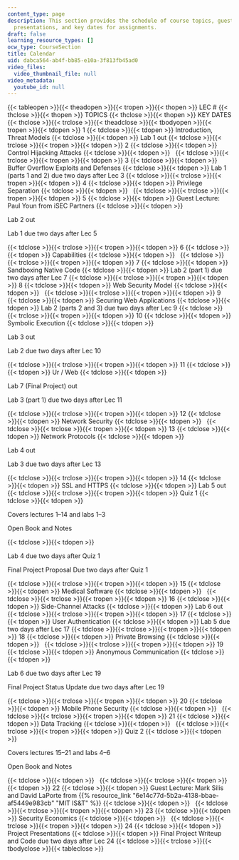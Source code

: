 ```yaml
---
content_type: page
description: This section provides the schedule of course topics, guest lectures,
  presentations, and key dates for assignments.
draft: false
learning_resource_types: []
ocw_type: CourseSection
title: Calendar
uid: dabca564-ab4f-bb85-e10a-3f813fb45ad0
video_files:
  video_thumbnail_file: null
video_metadata:
  youtube_id: null
---
```

{{< tableopen >}}{{< theadopen >}}{{< tropen >}}{{< thopen >}}
LEC #
{{< thclose >}}{{< thopen >}}
TOPICS
{{< thclose >}}{{< thopen >}}
KEY DATES
{{< thclose >}}{{< trclose >}}{{< theadclose >}}{{< tbodyopen >}}{{< tropen >}}{{< tdopen >}}
1
{{< tdclose >}}{{< tdopen >}}
Introduction, Threat Models
{{< tdclose >}}{{< tdopen >}}
Lab 1 out
{{< tdclose >}}{{< trclose >}}{{< tropen >}}{{< tdopen >}}
2
{{< tdclose >}}{{< tdopen >}}
Control Hijacking Attacks
{{< tdclose >}}{{< tdopen >}}
 
{{< tdclose >}}{{< trclose >}}{{< tropen >}}{{< tdopen >}}
3
{{< tdclose >}}{{< tdopen >}}
Buffer Overflow Exploits and Defenses
{{< tdclose >}}{{< tdopen >}}
Lab 1 (parts 1 and 2) due two days after Lec 3
{{< tdclose >}}{{< trclose >}}{{< tropen >}}{{< tdopen >}}
4
{{< tdclose >}}{{< tdopen >}}
Privilege Separation
{{< tdclose >}}{{< tdopen >}}
 
{{< tdclose >}}{{< trclose >}}{{< tropen >}}{{< tdopen >}}
5
{{< tdclose >}}{{< tdopen >}}
Guest Lecture: Paul Youn from iSEC Partners
{{< tdclose >}}{{< tdopen >}}

Lab 2 out

Lab 1 due two days after Lec 5

{{< tdclose >}}{{< trclose >}}{{< tropen >}}{{< tdopen >}}
6
{{< tdclose >}}{{< tdopen >}}
Capabilities
{{< tdclose >}}{{< tdopen >}}
 
{{< tdclose >}}{{< trclose >}}{{< tropen >}}{{< tdopen >}}
7
{{< tdclose >}}{{< tdopen >}}
Sandboxing Native Code
{{< tdclose >}}{{< tdopen >}}
Lab 2 (part 1) due two days after Lec 7
{{< tdclose >}}{{< trclose >}}{{< tropen >}}{{< tdopen >}}
8
{{< tdclose >}}{{< tdopen >}}
Web Security Model
{{< tdclose >}}{{< tdopen >}}
 
{{< tdclose >}}{{< trclose >}}{{< tropen >}}{{< tdopen >}}
9
{{< tdclose >}}{{< tdopen >}}
Securing Web Applications
{{< tdclose >}}{{< tdopen >}}
Lab 2 (parts 2 and 3) due two days after Lec 9
{{< tdclose >}}{{< trclose >}}{{< tropen >}}{{< tdopen >}}
10
{{< tdclose >}}{{< tdopen >}}
Symbolic Execution
{{< tdclose >}}{{< tdopen >}}

Lab 3 out

Lab 2 due two days after Lec 10

{{< tdclose >}}{{< trclose >}}{{< tropen >}}{{< tdopen >}}
11
{{< tdclose >}}{{< tdopen >}}
Ur / Web
{{< tdclose >}}{{< tdopen >}}

Lab 7 (Final Project) out

Lab 3 (part 1) due two days after Lec 11

{{< tdclose >}}{{< trclose >}}{{< tropen >}}{{< tdopen >}}
12
{{< tdclose >}}{{< tdopen >}}
Network Security
{{< tdclose >}}{{< tdopen >}}
 
{{< tdclose >}}{{< trclose >}}{{< tropen >}}{{< tdopen >}}
13
{{< tdclose >}}{{< tdopen >}}
Network Protocols
{{< tdclose >}}{{< tdopen >}}

Lab 4 out

Lab 3 due two days after Lec 13

{{< tdclose >}}{{< trclose >}}{{< tropen >}}{{< tdopen >}}
14
{{< tdclose >}}{{< tdopen >}}
SSL and HTTPS
{{< tdclose >}}{{< tdopen >}}
Lab 5 out
{{< tdclose >}}{{< trclose >}}{{< tropen >}}{{< tdopen >}}
Quiz 1
{{< tdclose >}}{{< tdopen >}}

Covers lectures 1–14 and labs 1–3

Open Book and Notes

{{< tdclose >}}{{< tdopen >}}

Lab 4 due two days after Quiz 1

Final Project Proposal Due two days after Quiz 1

{{< tdclose >}}{{< trclose >}}{{< tropen >}}{{< tdopen >}}
15
{{< tdclose >}}{{< tdopen >}}
Medical Software
{{< tdclose >}}{{< tdopen >}}
 
{{< tdclose >}}{{< trclose >}}{{< tropen >}}{{< tdopen >}}
16
{{< tdclose >}}{{< tdopen >}}
Side-Channel Attacks
{{< tdclose >}}{{< tdopen >}}
Lab 6 out
{{< tdclose >}}{{< trclose >}}{{< tropen >}}{{< tdopen >}}
17
{{< tdclose >}}{{< tdopen >}}
User Authentication
{{< tdclose >}}{{< tdopen >}}
Lab 5 due two days after Lec 17
{{< tdclose >}}{{< trclose >}}{{< tropen >}}{{< tdopen >}}
18
{{< tdclose >}}{{< tdopen >}}
Private Browsing
{{< tdclose >}}{{< tdopen >}}
 
{{< tdclose >}}{{< trclose >}}{{< tropen >}}{{< tdopen >}}
19
{{< tdclose >}}{{< tdopen >}}
Anonymous Communication
{{< tdclose >}}{{< tdopen >}}

Lab 6 due two days after Lec 19

Final Project Status Update due two days after Lec 19

{{< tdclose >}}{{< trclose >}}{{< tropen >}}{{< tdopen >}}
20
{{< tdclose >}}{{< tdopen >}}
Mobile Phone Security
{{< tdclose >}}{{< tdopen >}}
 
{{< tdclose >}}{{< trclose >}}{{< tropen >}}{{< tdopen >}}
21
{{< tdclose >}}{{< tdopen >}}
Data Tracking
{{< tdclose >}}{{< tdopen >}}
 
{{< tdclose >}}{{< trclose >}}{{< tropen >}}{{< tdopen >}}
Quiz 2
{{< tdclose >}}{{< tdopen >}}

Covers lectures 15–21 and labs 4–6

Open Book and Notes

{{< tdclose >}}{{< tdopen >}}
 
{{< tdclose >}}{{< trclose >}}{{< tropen >}}{{< tdopen >}}
22
{{< tdclose >}}{{< tdopen >}}
Guest Lecture: Mark Silis and David LaPorte from {{% resource_link "6e14c77d-5b2a-4138-bbae-af5449e983cb" "MIT IS&T" %}}
{{< tdclose >}}{{< tdopen >}}
 
{{< tdclose >}}{{< trclose >}}{{< tropen >}}{{< tdopen >}}
23
{{< tdclose >}}{{< tdopen >}}
Security Economics
{{< tdclose >}}{{< tdopen >}}
 
{{< tdclose >}}{{< trclose >}}{{< tropen >}}{{< tdopen >}}
24
{{< tdclose >}}{{< tdopen >}}
Project Presentations
{{< tdclose >}}{{< tdopen >}}
Final Project Writeup and Code due two days after Lec 24
{{< tdclose >}}{{< trclose >}}{{< tbodyclose >}}{{< tableclose >}}